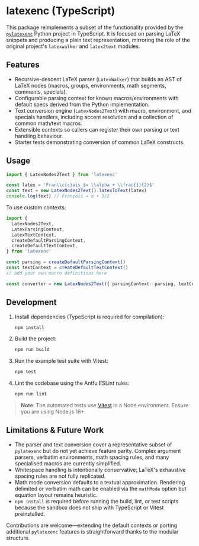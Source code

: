 # latexenc (TypeScript)

This package reimplements a subset of the functionality provided by the
[`pylatexenc`](pylatexenc/README.rst) Python project in TypeScript.  It is
focused on parsing LaTeX snippets and producing a plain text representation,
mirroring the role of the original project's `latexwalker` and `latex2text`
modules.

## Features

- Recursive-descent LaTeX parser (`LatexWalker`) that builds an AST of LaTeX
  nodes (macros, groups, environments, math segments, comments, specials).
- Configurable parsing context for known macros/environments with default specs
  derived from the Python implementation.
- Text conversion engine (`LatexNodes2Text`) with macro, environment, and
  specials handlers, including accent resolution and a collection of common
  math/text macros.
- Extensible contexts so callers can register their own parsing or text
  handling behaviour.
- Starter tests demonstrating conversion of common LaTeX constructs.

## Usage

```ts
import { LatexNodes2Text } from 'latexenc'

const latex = 'Fran\\c{c}ais $= \\alpha + \\frac{1}{2}$'
const text = new LatexNodes2Text().latexToText(latex)
console.log(text) // Français = α + 1/2
```

To use custom contexts:

```ts
import {
  LatexNodes2Text,
  LatexParsingContext,
  LatexTextContext,
  createDefaultParsingContext,
  createDefaultTextContext,
} from 'latexenc'

const parsing = createDefaultParsingContext()
const textContext = createDefaultTextContext()
// add your own macro definitions here

const converter = new LatexNodes2Text({ parsingContext: parsing, textContext })
```

## Development

1. Install dependencies (TypeScript is required for compilation):

   ```sh
   npm install
   ```

2. Build the project:

   ```sh
   npm run build
   ```

3. Run the example test suite with Vitest:

   ```sh
   npm test
   ```

4. Lint the codebase using the Antfu ESLint rules:

   ```sh
   npm run lint
   ```

> **Note**: The automated tests use [Vitest](https://vitest.dev/) in a Node
> environment. Ensure you are using Node.js 18+.

## Limitations & Future Work

- The parser and text conversion cover a representative subset of `pylatexenc`
  but do not yet achieve feature parity. Complex argument parsers, verbatim
  environments, math spacing rules, and many specialised macros are currently
  simplified.
- Whitespace handling is intentionally conservative; LaTeX's exhaustive spacing
  rules are not fully replicated.
- Math mode conversion defaults to a textual approximation. Rendering delimited
  or verbatim math can be enabled via the `mathMode` option but equation layout
  remains heuristic.
- `npm install` is required before running the build, lint, or test scripts
  because the sandbox does not ship with TypeScript or Vitest preinstalled.

Contributions are welcome—extending the default contexts or porting additional
`pylatexenc` features is straightforward thanks to the modular structure.
